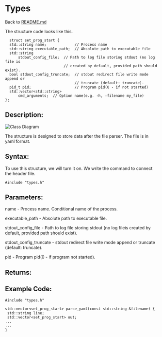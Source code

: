 # Types
Back to [README.md](../README.md)

The structure code looks like this.
```
  struct set_prog_start {
  std::string name;             // Process name
  std::string executable_path;  // Absolute path to executable file
  std::string
      stdout_config_file;  // Path to log file storing stdout (no log file is
                           // created by default, provided path should exist).
  bool stdout_config_truncate;  // stdout redirect file write mode append or
                                // truncate (default: truncate).
  pid_t pid;                    // Program pid(0 - if not started)
  std::vector<std::string>
      cmd_arguments;  // Option name(e.g. -h, -filename my_file)
};
```

## Description:
![Class Diagram](https://www.plantuml.com/plantuml/proxy?cache=no&src=https://raw.githubusercontent.com/ValentinSidorov/DeLorean_Team/SidorovValentin/docs/UML/Srtuct_vector.puml)

The structure is designed to store data after the file parser. The file is in yaml format.

## Syntax:
To use this structure, we will turn it on. We write the command to connect the header file.
```
#include "types.h"
```

## Parameters:
name - Process name. Conditional name of the process.

executable_path - Absolute path to executable file. 

stdout_config_file - Path to log file storing stdout (no log fileis created by default, provided path should exist).

stdout_config_truncate - stdout redirect file write mode append or  truncate (default: truncate).

pid - Program pid(0 - if program not started).

## Returns:


## Example Code:
```
#include "types.h"

std::vector<set_prog_start> parse_yaml(const std::string &filename) {
 std::string line;
 std::vector<set_prog_start> out;
...
...
}
```



